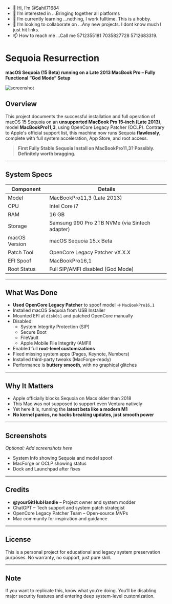 - 👋 Hi, I’m @Sahil71684
- 👀 I’m interested in ...Bringing together all platforms
- 🌱 I’m currently learning ...nothing, I work fulltime. This is a hobby.
- 💞️ I’m looking to collaborate on ...Any new projects. I dont know much I just hit links.
- 📫 How to reach me ...Call me 5712355181 7035827728 5712683319.

# Sequoia Resurrection
**macOS Sequoia (15 Beta) running on a Late 2013 MacBook Pro – Fully Functional “God Mode” Setup**

![screenshot](https://your-image-link.com) <!-- Optional: Add real screenshot later -->

## Overview

This project documents the successful installation and full operation of macOS 15 Sequoia on an **unsupported MacBook Pro 15-inch (Late 2013)**, model **MacBookPro11,3**, using OpenCore Legacy Patcher (OCLP). Contrary to Apple's official support list, this machine now runs Sequoia **flawlessly**, complete with full system acceleration, App Store, and root access.

> **First Fully Stable Sequoia Install on MacBookPro11,3? Possibly. Definitely worth bragging.**

---

## System Specs

| Component       | Details                         |
|----------------|----------------------------------|
| Model           | MacBookPro11,3 (Late 2013)      |
| CPU             | Intel Core i7                   |
| RAM             | 16 GB                           |
| Storage         | Samsung 990 Pro 2TB NVMe (via Sintech adapter) |
| macOS Version   | macOS Sequoia 15.x Beta         |
| Patch Tool      | OpenCore Legacy Patcher vX.X.X  |
| EFI Spoof       | MacBookPro16,1                  |
| Root Status     | Full SIP/AMFI disabled (God Mode) |

---

## What Was Done

- **Used OpenCore Legacy Patcher** to spoof model → `MacBookPro16,1`
- Installed macOS Sequoia from USB Installer
- Mounted EFI at `disk0s1` and patched OpenCore manually
- Disabled:
  - System Integrity Protection (SIP)
  - Secure Boot
  - FileVault
  - Apple Mobile File Integrity (AMFI)
- Enabled full **root-level customizations**
- Fixed missing system apps (Pages, Keynote, Numbers)
- Installed third-party tweaks (MacForge-ready)
- Performance is **buttery smooth**, with no graphical glitches

---

## Why It Matters

- Apple officially blocks Sequoia on Macs older than 2018
- This Mac was not supposed to support even Ventura natively
- Yet here it is, running the **latest beta like a modern M1**
- **No kernel panics, no hacks breaking updates, just smooth power**

---

## Screenshots

_Optional: Add screenshots here_
- System Info showing Sequoia and model spoof
- MacForge or OCLP showing status
- Dock and Launchpad after fixes

---

## Credits

- **@yourGitHubHandle** – Project owner and system modder  
- ChatGPT – Tech support and system patch strategist  
- OpenCore Legacy Patcher Team – Open-source MVPs  
- Mac community for inspiration and guidance

---

## License

This is a personal project for educational and legacy system preservation purposes. No warranty, no support, just pure skill.

---

## Note

If you want to replicate this, know what you’re doing. You’ll be disabling major security features and entering deep system-level customization.
